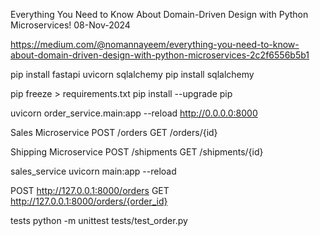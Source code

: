 Everything You Need to Know About Domain-Driven Design with Python Microservices!
08-Nov-2024

https://medium.com/@nomannayeem/everything-you-need-to-know-about-domain-driven-design-with-python-microservices-2c2f6556b5b1


pip install fastapi uvicorn sqlalchemy
pip install sqlalchemy

pip freeze > requirements.txt
pip install --upgrade pip


uvicorn order_service.main:app --reload
http://0.0.0.0:8000


Sales Microservice
POST    /orders
GET     /orders/{id}

Shipping Microservice
POST /shipments
GET /shipments/{id}


sales_service
uvicorn main:app --reload

POST    http://127.0.0.1:8000/orders
GET     http://127.0.0.1:8000/orders/{order_id}


tests
python -m unittest tests/test_order.py